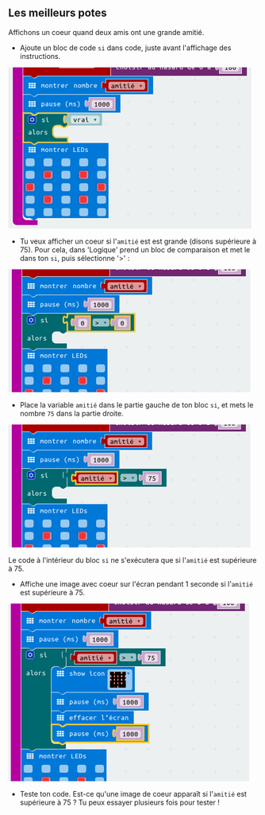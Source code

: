 ## Les meilleurs potes

Affichons un coeur quand deux amis ont une grande amitié.

+ Ajoute un bloc de code `si` dans code, juste avant l'affichage des instructions.

![screenshot](images/rate-if.png)

+ Tu veux afficher un coeur si l'`amitié` est est grande (disons supérieure à 75).
  Pour cela, dans 'Logique' prend un bloc de comparaison et met le dans ton `si`, puis sélectionne '>'&nbsp;:

![screenshot](images/rate-compare.png)

+ Place la variable `amitié` dans le partie gauche de ton bloc `si`, et mets le nombre `75` dans la partie droite.

![screenshot](images/rate-75.png)

Le code à l'intérieur du bloc `si` ne s'exécutera que si l'`amitié` est supérieure à 75.

+ Affiche une image avec coeur sur l'écran pendant 1 seconde si l'`amitié` est supérieure à 75.

![screenshot](images/rate-heart.png)

+ Teste ton code.
  Est-ce qu'une image de coeur apparaît si l'`amitié` est supérieure à 75&nbsp;?
  Tu peux essayer plusieurs fois pour tester&nbsp;!
